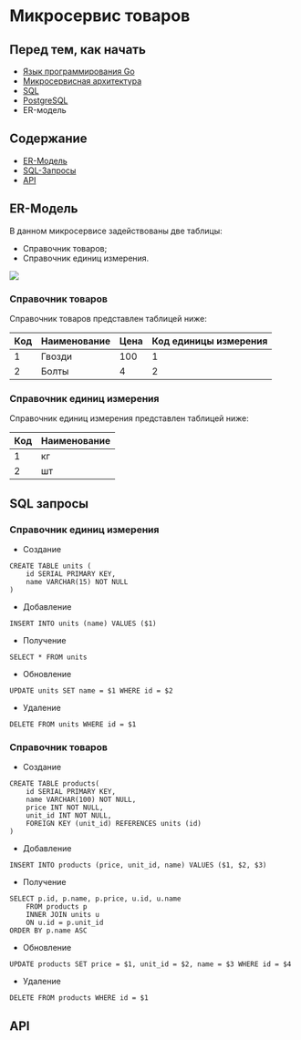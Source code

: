 # Микросервис товаров

## Перед тем, как начать

- <a href="/about-golang/">Язык программирования Go</a>
- <a href="/about-arch/">Микросервисная архитектура</a>
- <a href="/about-sql/">SQL</a>
- <a href="/about/postgresql/">PostgreSQL</a>
- ER-модель

## Содержание
- [ER-Модель](#er-модель)
- [SQL-Запросы](#sql-запросы)
- [API](#api)

## ER-Модель
В данном микросервисе задействованы две таблицы:
- Справочник товаров;
- Справочник единиц измерения.

<img src="/product/static/assets/products-service.svg">

### Справочник товаров

Справочник товаров представлен таблицей ниже:

Код | Наименование | Цена | Код единицы измерения
-- | -- | -- | --
1 | Гвозди | 100 | 1
2 | Болты | 4 | 2

### Справочник единиц измерения

Справочник единиц измерения представлен таблицей ниже:

Код | Наименование
-- | --
1 | кг
2 | шт

## SQL запросы

### Справочник единиц измерения

- Создание
```
CREATE TABLE units (
    id SERIAL PRIMARY KEY,
    name VARCHAR(15) NOT NULL
)
```

- Добавление 
```
INSERT INTO units (name) VALUES ($1)
```

- Получение
```
SELECT * FROM units
```

- Обновление
```
UPDATE units SET name = $1 WHERE id = $2
```

- Удаление
```
DELETE FROM units WHERE id = $1	
```	

### Справочник товаров

- Создание
```
CREATE TABLE products(
    id SERIAL PRIMARY KEY,
    name VARCHAR(100) NOT NULL,
    price INT NOT NULL,
    unit_id INT NOT NULL,
    FOREIGN KEY (unit_id) REFERENCES units (id)
)
```

- Добавление
```
INSERT INTO products (price, unit_id, name) VALUES ($1, $2, $3)
```

- Получение
```
SELECT p.id, p.name, p.price, u.id, u.name 
    FROM products p 
    INNER JOIN units u 
    ON u.id = p.unit_id 
ORDER BY p.name ASC
```

- Обновление
```
UPDATE products SET price = $1, unit_id = $2, name = $3 WHERE id = $4
```

- Удаление
```
DELETE FROM products WHERE id = $1
```

## API

